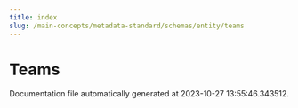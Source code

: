 ```yaml
---
title: index
slug: /main-concepts/metadata-standard/schemas/entity/teams
---
```


# Teams

Documentation file automatically generated at 2023-10-27 13:55:46.343512.
